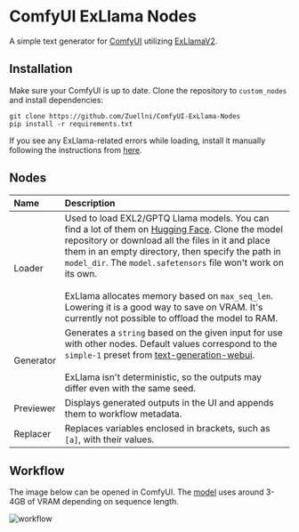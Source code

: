 # ComfyUI ExLlama Nodes
A simple text generator for [ComfyUI](https://github.com/comfyanonymous/ComfyUI) utilizing [ExLlamaV2](https://github.com/turboderp/exllamav2).

## Installation
Make sure your ComfyUI is up to date. Clone the repository to `custom_nodes` and install dependencies:
```
git clone https://github.com/Zuellni/ComfyUI-ExLlama-Nodes
pip install -r requirements.txt
```

If you see any ExLlama-related errors while loading, install it manually following the instructions from [here](https://github.com/turboderp/exllamav2#method-2-install-from-release-with-prebuilt-extension).

## Nodes
Name | Description
:--- | :---
Loader | Used to load EXL2/GPTQ Llama models. You can find a lot of them on [Hugging Face](https://huggingface.co/TheBloke). Clone the model repository or download all the files in it and place them in an empty directory, then specify the path in `model_dir`. The `model.safetensors` file won't work on its own.<br><br>ExLlama allocates memory based on `max_seq_len`. Lowering it is a good way to save on VRAM. It's currently not possible to offload the model to RAM.
Generator | Generates a `string` based on the given input for use with other nodes. Default values correspond to the `simple-1` preset from [text-generation-webui](https://github.com/oobabooga/text-generation-webui).<br><br>ExLlama isn't deterministic, so the outputs may differ even with the same seed.
Previewer | Displays generated outputs in the UI and appends them to workflow metadata.
Replacer | Replaces variables enclosed in brackets, such as `[a]`, with their values.

## Workflow
The image below can be opened in ComfyUI. The [model](https://huggingface.co/turboderp/Mistral-7B-instruct-exl2/tree/2.5bpw) uses around 3-4GB of VRAM depending on sequence length.

![workflow](https://github.com/Zuellni/ComfyUI-ExLlama-Nodes/assets/123005779/b68549c1-233a-4199-bb1a-7004e0638299)
